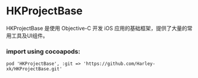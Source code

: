 # HKProjectBase
HKProjectBase 是使用 Objective-C 开发 iOS 应用的基础框架，提供了大量的常用工具及UI组件。

### import using cocoapods:

```
pod 'HKProjectBase', :git => 'https://github.com/Harley-xk/HKProjectBase.git'
```
